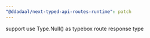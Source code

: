 ```yaml
---
"@ddadaal/next-typed-api-routes-runtime": patch
---
```


support use Type.Null() as typebox route response type

